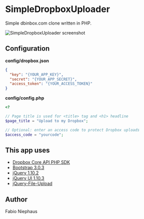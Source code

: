 SimpleDropboxUploader
==============

Simple dbinbox.com clone written in PHP.


![SimpleDropboxUploader screenshot](https://raw.github.com/fniephaus/SimpleDropboxUploader/master/screenshot.png)


## Configuration

**config/dropbox.json**
```json
{
  "key": "{YOUR_APP_KEY}",
  "secret": "{YOUR_APP_SECRET}",
  "access_token": "{YOUR_ACCESS_TOKEN}"
}
```

**config/config.php**
```php
<?

// Page title is used for <title> tag and <h1> headline
$page_title = "Upload to my Dropbox";

// Optional: enter an access code to protect Dropbox uploads
$access_code = "yourcode";
```

## This app uses

* [Dropbox Core API PHP SDK](https://www.dropbox.com/developers/core/sdks/php)
* [Bootstrap 3.0.3](http://getbootstrap.com/)
* [jQuery 1.10.2](http://jquery.com/)
* [jQuery UI 1.10.3](http://jqueryui.com/)
* [jQuery-File-Upload](https://github.com/blueimp/jQuery-File-Upload/)

## Author

Fabio Niephaus